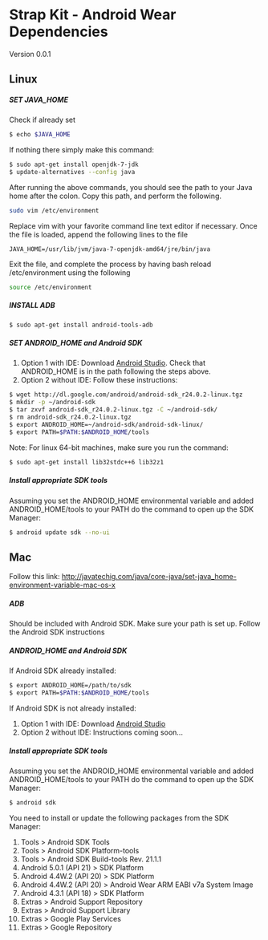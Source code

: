 # Strap Kit - Android Wear Dependencies

Version 0.0.1

## Linux
##### SET JAVA_HOME
Check if already set
```sh
$ echo $JAVA_HOME
```
If nothing there simply make this command: 
```sh
$ sudo apt-get install openjdk-7-jdk
$ update-alternatives --config java
```
After running the above commands, you should see the path to your Java home after the colon. Copy this path, and perform the following.
```sh
sudo vim /etc/environment
```
Replace vim with your favorite command line text editor if necessary. Once the file is loaded, append the following lines to the file
```
JAVA_HOME=/usr/lib/jvm/java-7-openjdk-amd64/jre/bin/java
```
Exit the file, and complete the process by having bash reload /etc/environment using the following
```sh
source /etc/environment
```

##### INSTALL ADB
```sh
$ sudo apt-get install android-tools-adb
```

##### SET ANDROID_HOME and Android SDK
1. Option 1 with IDE: Download [Android Studio](http://developer.android.com/sdk/index.html). Check that ANDROID_HOME is in the path following the steps above.
2. Option 2 without IDE: Follow these instructions: 
```sh
$ wget http://dl.google.com/android/android-sdk_r24.0.2-linux.tgz
$ mkdir -p ~/android-sdk
$ tar zxvf android-sdk_r24.0.2-linux.tgz -C ~/android-sdk/
$ rm android-sdk_r24.0.2-linux.tgz
$ export ANDROID_HOME=~/android-sdk/android-sdk-linux/
$ export PATH=$PATH:$ANDROID_HOME/tools
```

Note: For linux 64-bit machines, make sure you run the command: 
```sh
$ sudo apt-get install lib32stdc++6 lib32z1
```

##### Install appropriate SDK tools
Assuming you set the ANDROID_HOME environmental variable and added ANDROID_HOME/tools to your PATH do the command to open up the SDK Manager: 
```sh
$ android update sdk --no-ui
```

## Mac
Follow this link: http://javatechig.com/java/core-java/set-java_home-environment-variable-mac-os-x

##### ADB
Should be included with Android SDK. Make sure your path is set up. Follow the Android SDK instructions

##### ANDROID_HOME and Android SDK
If Android SDK already installed:
```sh
$ export ANDROID_HOME=/path/to/sdk
$ export PATH=$PATH:$ANDROID_HOME/tools
```

If Android SDK is not already installed:

1. Option 1 with IDE: Download [Android Studio](http://developer.android.com/sdk/index.html)
2. Option 2 without IDE: Instructions coming soon...

##### Install appropriate SDK tools
Assuming you set the ANDROID_HOME environmental variable and added ANDROID_HOME/tools to your PATH do the command to open up the SDK Manager: 
```sh
$ android sdk
```
You need to install or update the following packages from the SDK Manager:

1. Tools > Android SDK Tools
2. Tools > Android SDK Platform-tools
3. Tools > Android SDK Build-tools Rev. 21.1.1
4. Android 5.0.1 (API 21) > SDK Platform
5. Android 4.4W.2 (API 20) > SDK Platform
6. Android 4.4W.2 (API 20) > Android Wear ARM EABI v7a System Image
7. Android 4.3.1 (API 18) > SDK Platform
8. Extras > Android Support Repository
9. Extras > Android Support Library
10. Extras > Google Play Services
11. Extras > Google Repository

